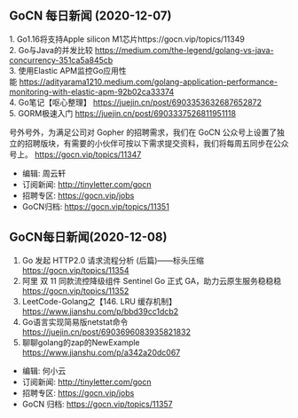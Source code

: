 ## GoCN 每日新闻 (2020-12-07)

1. Go1.16将支持Apple silicon M1芯片https://gocn.vip/topics/11349  
2. Go与Java的并发比较 https://medium.com/the-legend/golang-vs-java-concurrency-351ca5a845cb  
3. 使用Elastic APM监控Go应用性能 https://adityarama1210.medium.com/golang-application-performance-monitoring-with-elastic-apm-92b02ca33374  
4. Go笔记【呕心整理】 https://juejin.cn/post/6903353632687652872  
5. GORM极速入门 https://juejin.cn/post/6903337526811951118  

号外号外，为满足公司对 Gopher 的招聘需求，我们在 GoCN 公众号上设置了独立的招聘版块，有需要的小伙伴可按以下需求提交资料，我们将每周五同步在公众号上。
https://gocn.vip/topics/11347  

* 编辑: 周云轩  
* 订阅新闻: http://tinyletter.com/gocn  
* 招聘专区: https://gocn.vip/jobs  
* GoCN归档: https://gocn.vip/topics/11351  

## GoCN每日新闻(2020-12-08)

1. Go 发起 HTTP2.0 请求流程分析 (后篇)——标头压缩 https://gocn.vip/topics/11354
2. 阿里 双 11 同款流控降级组件 Sentinel Go 正式 GA，助力云原生服务稳稳稳 https://gocn.vip/topics/11352
3. LeetCode-Golang之【146. LRU 缓存机制】https://www.jianshu.com/p/bbd39cc1dcb2 
4. Go语言实现简易版netstat命令 https://juejin.cn/post/6903696083935821832
5. 聊聊golang的zap的NewExample https://www.jianshu.com/p/a342a20dc067

* 编辑: 何小云
* 订阅新闻: http://tinyletter.com/gocn
* 招聘专区: https://gocn.vip/jobs
* GoCN 归档: https://gocn.vip/topics/11357
